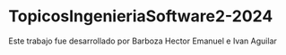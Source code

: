 # TopicosIngenieriaSoftware2-2024

Este trabajo fue desarrollado por Barboza Hector Emanuel e Ivan Aguilar